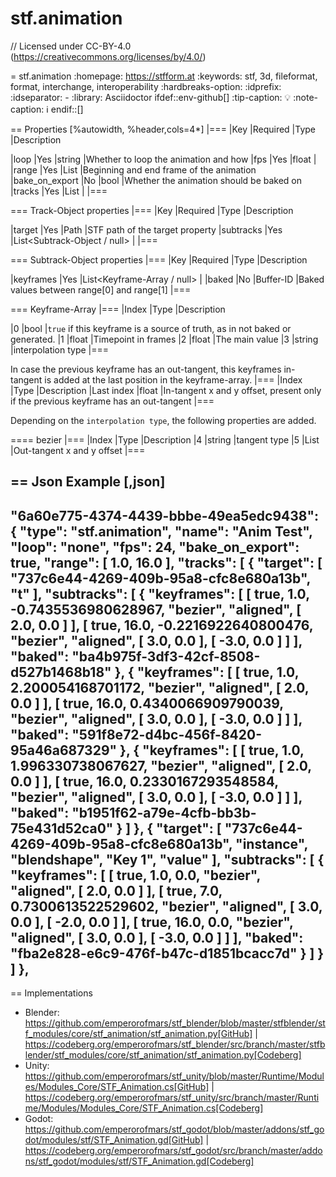 # stf.animation
// Licensed under CC-BY-4.0 (<https://creativecommons.org/licenses/by/4.0/>)

= stf.animation
:homepage: https://stfform.at
:keywords: stf, 3d, fileformat, format, interchange, interoperability
:hardbreaks-option:
:idprefix:
:idseparator: -
:library: Asciidoctor
ifdef::env-github[]
:tip-caption: :bulb:
:note-caption: :information_source:
endif::[]

== Properties
[%autowidth, %header,cols=4*]
|===
|Key |Required |Type |Description

|loop |Yes |string |Whether to loop the animation and how
|fps |Yes |float |
|range |Yes |List<float> |Beginning and end frame of the animation
|bake_on_export |No |bool |Whether the animation should be baked on
|tracks |Yes |List<Track-Object> |
|===

=== Track-Object properties
|===
|Key |Required |Type |Description

|target |Yes |Path |STF path of the target property
|subtracks |Yes |List<Subtrack-Object / null> |
|===

=== Subtrack-Object properties
|===
|Key |Required |Type |Description

|keyframes |Yes |List<Keyframe-Array / null> |
|baked |No |Buffer-ID |Baked values between range[0] and range[1]
|===

=== Keyframe-Array
|===
|Index |Type |Description

|0 |bool |`true` if this keyframe is a source of truth, as in not baked or generated.
|1 |float |Timepoint in frames
|2 |float |The main value
|3 |string |interpolation type
|===

In case the previous keyframe has an out-tangent, this keyframes in-tangent is added at the last position in the keyframe-array.
|===
|Index |Type |Description
|Last index |float |In-tangent x and y offset, present only if the previous keyframe has an out-tangent
|===

Depending on the `interpolation type`, the following properties are added.

==== bezier
|===
|Index |Type |Description
|4 |string |tangent type
|5 |List<float> |Out-tangent x and y offset
|===


== Json Example
[,json]
----
"6a60e775-4374-4439-bbbe-49ea5edc9438": {
	"type": "stf.animation",
	"name": "Anim Test",
	"loop": "none",
	"fps": 24,
	"bake_on_export": true,
	"range": [
		1.0,
		16.0
	],
	"tracks": [
		{
			"target": [
				"737c6e44-4269-409b-95a8-cfc8e680a13b",
				"t"
			],
			"subtracks": [
				{
					"keyframes": [
						[
							true,
							1.0,
							-0.7435536980628967,
							"bezier",
							"aligned",
							[
								2.0,
								0.0
							]
						],
						[
							true,
							16.0,
							-0.2216922640800476,
							"bezier",
							"aligned",
							[
								3.0,
								0.0
							],
							[
								-3.0,
								0.0
							]
						]
					],
					"baked": "ba4b975f-3df3-42cf-8508-d527b1468b18"
				},
				{
					"keyframes": [
						[
							true,
							1.0,
							2.200054168701172,
							"bezier",
							"aligned",
							[
								2.0,
								0.0
							]
						],
						[
							true,
							16.0,
							0.4340066909790039,
							"bezier",
							"aligned",
							[
								3.0,
								0.0
							],
							[
								-3.0,
								0.0
							]
						]
					],
					"baked": "591f8e72-d4bc-456f-8420-95a46a687329"
				},
				{
					"keyframes": [
						[
							true,
							1.0,
							1.996330738067627,
							"bezier",
							"aligned",
							[
								2.0,
								0.0
							]
						],
						[
							true,
							16.0,
							0.2330167293548584,
							"bezier",
							"aligned",
							[
								3.0,
								0.0
							],
							[
								-3.0,
								0.0
							]
						]
					],
					"baked": "b1951f62-a79e-4cfb-bb3b-75e431d52ca0"
				}
			]
		},
		{
			"target": [
				"737c6e44-4269-409b-95a8-cfc8e680a13b",
				"instance",
				"blendshape",
				"Key 1",
				"value"
			],
			"subtracks": [
				{
					"keyframes": [
						[
							true,
							1.0,
							0.0,
							"bezier",
							"aligned",
							[
								2.0,
								0.0
							]
						],
						[
							true,
							7.0,
							0.7300613522529602,
							"bezier",
							"aligned",
							[
								3.0,
								0.0
							],
							[
								-2.0,
								0.0
							]
						],
						[
							true,
							16.0,
							0.0,
							"bezier",
							"aligned",
							[
								3.0,
								0.0
							],
							[
								-3.0,
								0.0
							]
						]
					],
					"baked": "fba2e828-e6c9-476f-b47c-d1851bcacc7d"
				}
			]
		}
	]
},
----

== Implementations
* Blender: https://github.com/emperorofmars/stf_blender/blob/master/stfblender/stf_modules/core/stf_animation/stf_animation.py[GitHub] | https://codeberg.org/emperorofmars/stf_blender/src/branch/master/stfblender/stf_modules/core/stf_animation/stf_animation.py[Codeberg]
* Unity: https://github.com/emperorofmars/stf_unity/blob/master/Runtime/Modules/Modules_Core/STF_Animation.cs[GitHub] | https://codeberg.org/emperorofmars/stf_unity/src/branch/master/Runtime/Modules/Modules_Core/STF_Animation.cs[Codeberg]
* Godot: https://github.com/emperorofmars/stf_godot/blob/master/addons/stf_godot/modules/stf/STF_Animation.gd[GitHub] | https://codeberg.org/emperorofmars/stf_godot/src/branch/master/addons/stf_godot/modules/stf/STF_Animation.gd[Codeberg]
